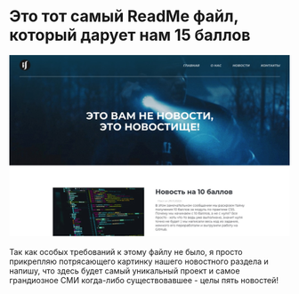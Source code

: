# Это тот самый ReadMe файл, который дарует нам 15 баллов

<img src="images/news-page.jpg" width=600/>
<br><br>
Так как особых требований к этому файлу не было, я просто прикрепляю потрясающего картинку нашего новостного раздела и напишу, что здесь будет самый уникальный проект и самое грандиозное СМИ когда-либо существовавшее - целы пять новостей!